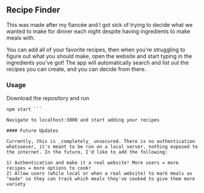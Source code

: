 ## Recipe Finder

This was made after my fiancée and I got sick of trying to decide what we wanted to make for dinner each night despite having ingredients to make meals with.

You can add all of your favorite recipes, then when you're struggling to figure out what you should make, open the website and start typing in the ingredients you've got! The app will automatically search and list out the recipes you can create, and you can decide from there.

### Usage

Download the repository and run

``` npm install
npm start ```

Navigate to localhost:3000 and start adding your recipes

#### Future Updates

Currently, this is _completely_ unsecured. There is no authentication whatsoever, it's meant to be run on a local server, nothing exposed to the internet. In the future, I'd like to add the following:

1) Authentication and make it a real website! More users = more recipes = more options to cook!
2) Allow users (while local or when a real website) to mark meals as "made" so they can track which meals they've cooked to give them more variety